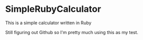 # SimpleRubyCalculator
This is a simple calculator written in Ruby 

Still figuring out Github so I'm pretty much using this as my test. 
